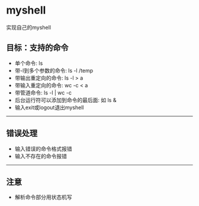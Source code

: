# myshell
实现自己的myshell

## 目标：支持的命令
 - 单个命令:   ls    
 - 带-l到多个参数的命令:   ls -l /temp
 - 带输出重定向的命令: ls -l > a
 - 带输入重定向的命令: wc -c < a
 - 带管道命令: ls -l | wc -c
 - 后台运行符可以添加到命令的最后面: 如 ls &
 - 输入exit或logout退出myshell
 ***
 
 ## **错误处理**
  - 输入错误的命令格式报错
  - 输入不存在的命令报错
 ***
 ## **注意**
  - 解析命令部分用状态机写
